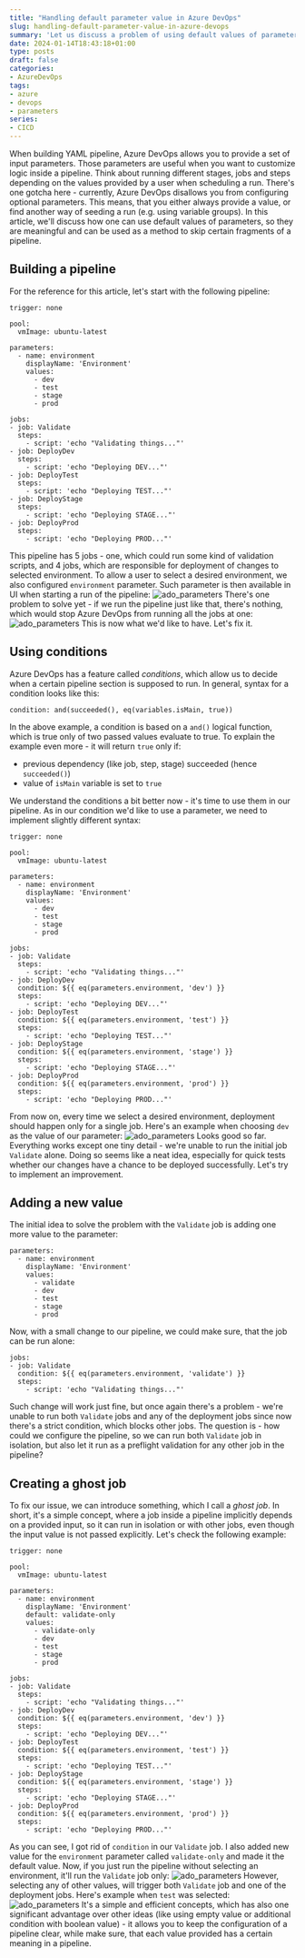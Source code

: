 ```yaml
---
title: "Handling default parameter value in Azure DevOps"
slug: handling-default-parameter-value-in-azure-devops
summary: 'Let us discuss a problem of using default values of parameters in YAML pipelines in Azure DevOps, when you want to skip certain stages and run a preflight validation only. '
date: 2024-01-14T18:43:18+01:00
type: posts
draft: false
categories:
- AzureDevOps
tags:
- azure
- devops
- parameters
series:
- CICD
---
```

When building YAML pipeline, Azure DevOps allows you to provide a set of input parameters. Those parameters are useful when you want to customize logic inside a pipeline. Think about running different stages, jobs and steps depending on the values provided by a user when scheduling a run. There's one gotcha here - currently, Azure DevOps disallows you from configuring optional parameters. This means, that you either always provide a value, or find another way of seeding a run (e.g. using variable groups). In this article, we'll discuss how one can use default values of parameters, so they are meaningful and can be used as a method to skip certain fragments of a pipeline.

## Building a pipeline
For the reference for this article, let's start with the following pipeline:
```
trigger: none

pool:
  vmImage: ubuntu-latest

parameters:
  - name: environment
    displayName: 'Environment'
    values:
      - dev
      - test
      - stage
      - prod

jobs:
- job: Validate
  steps:
    - script: 'echo "Validating things..."'
- job: DeployDev
  steps:
    - script: 'echo "Deploying DEV..."'
- job: DeployTest
  steps:
    - script: 'echo "Deploying TEST..."'
- job: DeployStage
  steps:
    - script: 'echo "Deploying STAGE..."'
- job: DeployProd
  steps:
    - script: 'echo "Deploying PROD..."'
```
This pipeline has 5 jobs - one, which could run some kind of validation scripts, and 4 jobs, which are responsible for deployment of changes to selected environment. To allow a user to select a desired environment, we also configured `environment` parameter. Such parameter is then available in UI when starting a run of the pipeline:
![ado_parameters](/images/ado_parameters.PNG)
There's one problem to solve yet - if we run the pipeline just like that, there's nothing, which would stop Azure DevOps from running all the jobs at one:
![ado_parameters](/images/ado_parameters_2.PNG)
This is now what we'd like to have. Let's fix it.

## Using conditions
Azure DevOps has a feature called _conditions_, which allow us to decide when a certain pipeline section is supposed to run. In general, syntax for a condition looks like this:
```
condition: and(succeeded(), eq(variables.isMain, true))
```
In the above example, a condition is based on a `and()` logical function, which is true only of two passed values evaluate to true. To explain the example even more - it will return `true` only if:
* previous dependency (like job, step, stage) succeeded (hence `succeeded()`)
* value of `isMain` variable is set to `true`

We understand the conditions a bit better now - it's time to use them in our pipeline. As in our condition we'd like to use a parameter, we need to implement slightly different syntax:
```
trigger: none

pool:
  vmImage: ubuntu-latest

parameters:
  - name: environment
    displayName: 'Environment'
    values:
      - dev
      - test
      - stage
      - prod

jobs:
- job: Validate
  steps:
    - script: 'echo "Validating things..."'
- job: DeployDev
  condition: ${{ eq(parameters.environment, 'dev') }}
  steps:
    - script: 'echo "Deploying DEV..."'
- job: DeployTest
  condition: ${{ eq(parameters.environment, 'test') }}
  steps:
    - script: 'echo "Deploying TEST..."'
- job: DeployStage
  condition: ${{ eq(parameters.environment, 'stage') }}
  steps:
    - script: 'echo "Deploying STAGE..."'
- job: DeployProd
  condition: ${{ eq(parameters.environment, 'prod') }}
  steps:
    - script: 'echo "Deploying PROD..."'
```
From now on, every time we select a desired environment, deployment should happen only for a single job. Here's an example when choosing `dev` as the value of our parameter:
![ado_parameters](/images/ado_parameters_3.PNG)
Looks good so far. Everything works except one tiny detail - we're unable to run the initial job `Validate` alone. Doing so seems like a neat idea, especially for quick tests whether our changes have a chance to be deployed successfully. Let's try to implement an improvement.

## Adding a new value
The initial idea to solve the problem with the `Validate` job is adding one more value to the parameter:
```
parameters:
  - name: environment
    displayName: 'Environment'
    values:
      - validate
      - dev
      - test
      - stage
      - prod
```
Now, with a small change to our pipeline, we could make sure, that the job can be run alone:
```
jobs:
- job: Validate
  condition: ${{ eq(parameters.environment, 'validate') }}
  steps:
    - script: 'echo "Validating things..."'
```
Such change will work just fine, but once again there's a problem - we're unable to run both `Validate` jobs and any of the deployment jobs since now there's a strict condition, which blocks other jobs. The question is - how could we configure the pipeline, so we can run both `Validate` job in isolation, but also let it run as a preflight validation for any other job in the pipeline? 

## Creating a ghost job
To fix our issue, we can introduce something, which I call a _ghost job_. In short, it's a simple concept, where a job inside a pipeline implicitly depends on a provided input, so it can run in isolation or with other jobs, even though the input value is not passed explicitly. Let's check the following example:
```
trigger: none

pool:
  vmImage: ubuntu-latest

parameters:
  - name: environment
    displayName: 'Environment'
    default: validate-only
    values:
      - validate-only
      - dev
      - test
      - stage
      - prod

jobs:
- job: Validate
  steps:
    - script: 'echo "Validating things..."'
- job: DeployDev
  condition: ${{ eq(parameters.environment, 'dev') }}
  steps:
    - script: 'echo "Deploying DEV..."'
- job: DeployTest
  condition: ${{ eq(parameters.environment, 'test') }}
  steps:
    - script: 'echo "Deploying TEST..."'
- job: DeployStage
  condition: ${{ eq(parameters.environment, 'stage') }}
  steps:
    - script: 'echo "Deploying STAGE..."'
- job: DeployProd
  condition: ${{ eq(parameters.environment, 'prod') }}
  steps:
    - script: 'echo "Deploying PROD..."'
```
As you can see, I got rid of `condition` in our `Validate` job. I also added new value for the `environment` parameter called `validate-only` and made it the default value. Now, if you just run the pipeline without selecting an environment, it'll run the `Validate` job only:
![ado_parameters](/images/ado_parameters_4.PNG)
However, selecting any of other values, will trigger both `Validate` job and one of the deployment jobs. Here's example when `test` was selected:
![ado_parameters](/images/ado_parameters_5.PNG)
It's a simple and efficient concepts, which has also one significant advantage over other ideas (like using empty value or additional condition with boolean value) - it allows you to keep the configuration of a pipeline clear, while make sure, that each value provided has a certain meaning in a pipeline. 